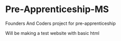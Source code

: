 # Pre-Apprenticeship-MS

Founders And Coders project for pre-apprenticeship

Will be making a test website with basic html
